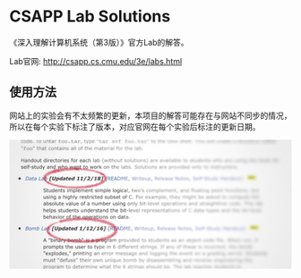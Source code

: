 # CSAPP Lab Solutions
《深入理解计算机系统（第3版）》官方Lab的解答。

Lab官网: http://csapp.cs.cmu.edu/3e/labs.html

## 使用方法

网站上的实验会有不太频繁的更新，本项目的解答可能存在与网站不同步的情况，所以在每个实验下标注了版本，对应官网在每个实验后标注的更新日期。

![version_screenshot](version_screenshot.jpg)





